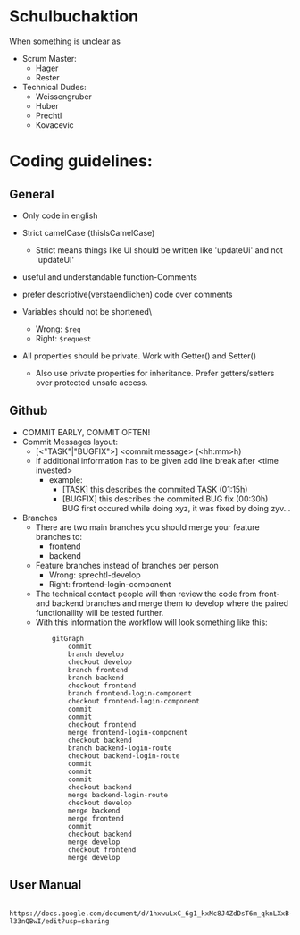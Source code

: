# Schulbuchaktion

When something is unclear as
* Scrum Master:
  * Hager
  * Rester
* Technical Dudes:
  * Weissengruber
  * Huber
  * Prechtl
  * Kovacevic

# Coding guidelines:
## General
* Only code in english

* Strict camelCase (thisIsCamelCase)
  * Strict means things like UI should be written like 'updateUi' and not 'updateUI'
* useful and understandable function-Comments
* prefer descriptive(verstaendlichen) code over comments
* Variables should not be shortened\
  * Wrong: `$req`
  * Right: `$request`
* All properties should be private. Work with Getter() and Setter()
    * Also use private properties for inheritance. Prefer getters/setters over protected unsafe access.

## Github
* COMMIT EARLY, COMMIT OFTEN!
* Commit Messages layout:
  * [<"TASK"|"BUGFIX">] \<commit message> (\<hh:mm>h)
  * If additional information has to be given add line break after \<time invested>
    * example:
      * [TASK] this describes the commited TASK (01:15h)
      * [BUGFIX] this describes the commited BUG fix (00:30h)\
        BUG first occured while doing xyz, it was fixed by doing zyv...
* Branches
    * There are two main branches you should merge your feature branches to:
        * frontend
        * backend
    * Feature branches instead of branches per person
        * Wrong: sprechtl-develop
        * Right: frontend-login-component
    * The technical contact people will then review the code from
    front- and backend branches and merge them to develop where the paired
    functionallity will be tested further.
    * With this information the workflow will look something like this:
        ```mermaid
            gitGraph
                commit
                branch develop
                checkout develop
                branch frontend
                branch backend
                checkout frontend
                branch frontend-login-component
                checkout frontend-login-component
                commit
                commit
                checkout frontend
                merge frontend-login-component
                checkout backend
                branch backend-login-route
                checkout backend-login-route
                commit
                commit
                commit
                checkout backend
                merge backend-login-route
                checkout develop
                merge backend
                merge frontend
                commit
                checkout backend
                merge develop
                checkout frontend
                merge develop
        ```
## User Manual
     https://docs.google.com/document/d/1hxwuLxC_6g1_kxMc8J4ZdDsT6m_qknLXxB-l33nQBwI/edit?usp=sharing
